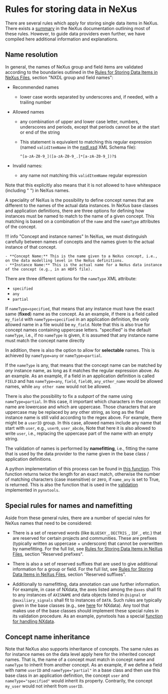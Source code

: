 # Rules for storing data in NeXus

There are several rules which apply for storing single data items in NeXus. There exists a [summary](https://manual.nexusformat.org/datarules.html) in the NeXus documentation outlining most of these rules. However, to guide data providers even further, we have compiled here additional information and explanations.

## Name resolution

In general, the names of NeXus group and field items are validated according to the boundaries outlined in the [Rules for Storing Data Items in NeXus Files](https://manual.nexusformat.org/datarules.html), section "NXDL group and field names":

- Recommended names
    - lower case words separated by underscores and, if needed, with a trailing number

- Allowed names
    - any combination of upper and lower case letter, numbers, underscores and periods, except that periods cannot be at the start or end of the string
    - This statement is equivalent to matching  this regular expression (named `validItemName` in the [nxdl.xsd](https://github.com/nexusformat/definitions/blob/main/nxdl.xsd) XML Schema file):

      ```regex
      ^[a-zA-Z0-9_]([a-zA-Z0-9_.]*[a-zA-Z0-9_])?$
      ```

- Invalid names:
    - any name not matching this `validItemName` regular expression

Note that this explicitly also means that it is not allowed to have whitespace (including " ") in NeXus names.

A speciality of NeXus is the possibility to define concept names that are different to the names
of the actual data instances. In NeXus base classes and application definitions, there are three options for defining how instances must be named to match to the name of a given concept.
This matching is based on a combination of the `name` and the `nameType` attributes
of the concept.

!!! info "Concept and instance names"
    In NeXus, we must distinguish carefully between names of concepts and the names given to the actual instance of that concept.

    - **Concept Name:** This is the name given to a NeXus concept, i.e., on the data modelling level in the NeXus definitions.
    - **Instance Name:** This is the actual name for a NeXus data instance of the concept (e.g., in an HDF5 file).

There are three different options for the `nameType` XML attribute:

- `specified`
- `any`
- `partial`

If `nameType=specified`, that means that any instance must have the exact same (**fixed**) name as the concept. As an example, if there is a field called `my_field` with `nameType=specified` in an application definition, the only allowed name in a file would be `my_field`. Note that this is also true for concept names containing uppercase letters. "specified" is the default `nameType`, i.e., if no `nameType` is given, it is assumed that any instance name must match the
concept name directly

In addition, there is also the option to allow for **selectable** names. This is achieved by `nameType=any` or `nameType=partial`.

If the `nameType` is any, that means that the concept name can be matched by _any_ instance name, as long as it matches the regular expression above. As an example. As an example, if a field in an application definition is called `FIELD` and has `nameType=any`, `field`, `field0`, `any_other_name` would be allowed names, while `any other name` would not be allowed.

There is also the possibility to fix a _subpart_ of the name using `nameType=partial`. In this case, it important which characters in the concept name are lowercase and which are uppercase. Those characters that are uppercase may be replaced by any other string, as long as the final instance name is still valid according to the regex above. For example, there might be a `userID` group. In this case, allowed names include any name that start with `user`, e.g., `user0`, `user_abcde`,  Note that here it is also allowed to write `user`, i.e., replacing the uppercase part of the name with an empty string.

The validation of names is performed by **namefitting**, i.e., fitting the name that is used by the data provider to the name given in the base class / application definitions.

A python implementation of this process can be found in [this function](https://github.com/FAIRmat-NFDI/nexus_definitions/blob/34aed4a74b8d2a682eb0b9292055dc00e5e0220e/dev_tools/utils/nxdl_utils.py#L112). This function returns twice the length for an exact match, otherwise the number of matching characters (case insensitive) or zero, if `name_any` is set to True, is returned. This is also the function that is used in the [validation](https://github.com/FAIRmat-NFDI/pynxtools/blob/master/src/pynxtools/dataconverter/validation.py) implemented in `pynxtools`.

## Special rules for names and namefitting

Aside from these general rules, there are a number of special rules for NeXus names that need to be considered:

- There is a set of reserved words (like `BLUESKY_`, `DECTRIS_`, `IDF_`, etc.) that are reserved for certain projects and communities. These are prefixes (typically written as uppercase + underscore) that cannot be overwritten by namefitting. For the full list, see [Rules for Storing Data Items in NeXus Files](https://manual.nexusformat.org/datarules.html), section "Reserved prefixes".

- There is also a set of reserved suffixes that are used to give additional information for a group or field. For the full list, see [Rules for Storing Data Items in NeXus Files](https://manual.nexusformat.org/datarules.html), section "Reserved suffixes".

- Additionally to namefitting, data annotation can use further information. For example, in case of NXdata, the axes listed among the `@axes` shall fit to any instances of `AXISNAME` and data objects listed in `@signal` or `@auxiliary_signals` shall fit to instances of `DATA`. Such rules are typically given in the base classes (e.g., see [here](https://manual.nexusformat.org/classes/base_classes/NXdata.html#index-0) for NXdata). Any tool that makes use of the base classes should implement these special rules in its validation procedure. As an example, pynxtools has a special [function for handling NXdata](https://github.com/FAIRmat-NFDI/pynxtools/blob/474fe823112b8ee1e7b42ac80bb7408fdde22bd5/src/pynxtools/dataconverter/validation.py#L220).

## Concept name inheritance

Note that NeXus also supports inheritance of concepts. The same rules as for instance names on the data level apply here for the inherited concept names. That is, the name of a concept must match in concept name and `nameType` to inherit from another concept. As an example, if we define a field with name `userID` and `nameType="partial"` in a base class and then use this base class in an application definition, the concept `user` and `nameType="specified"` would inherit its property. Contrarily, the concept `my_user` would not inherit from `userID`.